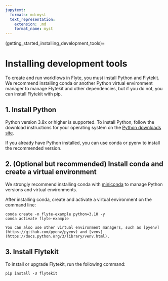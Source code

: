 ```yaml
---
jupytext:
  formats: md:myst
  text_representation:
    extension: .md
    format_name: myst
---
```


(getting_started_installing_development_tools)=

# Installing development tools

To create and run workflows in Flyte, you must install Python and Flytekit. We recommend installing conda or another Python virtual environment manager to manage Flytekit and other dependencies, but if you do not, you can install Flytekit with pip.

## 1. Install Python

Python version 3.8x or higher is supported. To install Python, follow the download instructions for your operating system on the [Python downloads site](https://www.python.org/downloads/).

If you already have Python installed, you can use conda or pyenv to install the recommended version.

## 2. (Optional but recommended) Install conda and create a virtual environment

We strongly recommend installing conda with [miniconda](https://docs.conda.io/projects/miniconda/en/latest/) to manage Python versions and virtual environments.

After installing conda, create and activate a virtual environment on the command line:


```{prompt} bash $
conda create -n flyte-example python=3.10 -y
conda activate flyte-example
```

```{note}
You can also use other virtual environment managers, such as [pyenv](https://github.com/pyenv/pyenv) and [venv](https://docs.python.org/3/library/venv.html).
```

## 3. Install Flytekit

To install or upgrade Flytekit, run the following command:

```{prompt} bash
pip install -U flytekit
```
